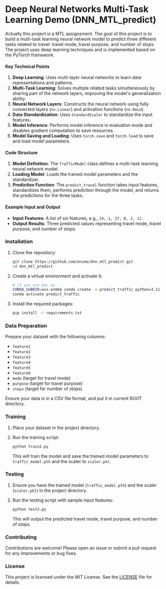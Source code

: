 # Deep Neural Networks Multi-Task Learning Demo (DNN_MTL_predict)

Actually this project is a MTL assignsment. The goal of this project is to build a multi-task learning neural network model to predict three different tasks related to travel: travel mode, travel purpose, and number of stops. The project uses deep learning techniques and is implemented based on the PyTorch framework.

#### Key Technical Points

1. **Deep Learning**: Uses multi-layer neural networks to learn data representations and patterns.
2. **Multi-Task Learning**: Solves multiple related tasks simultaneously by sharing part of the network layers, improving the model's generalization ability.
3. **Neural Network Layers**: Constructs the neural network using fully connected layers (`nn.Linear`) and activation functions (`nn.ReLU`).
4. **Data Standardization**: Uses `StandardScaler` to standardize the input features.
5. **Model Inference**: Performs model inference in evaluation mode and disables gradient computation to save resources.
6. **Model Saving and Loading**: Uses `torch.save` and `torch.load` to save and load model parameters.

#### Code Structure

1. **Model Definition**: The `TrafficModel` class defines a multi-task learning neural network model.
2. **Loading Model**: Loads the trained model parameters and the standardizer.
3. **Prediction Function**: The `predict_travel` function takes input features, standardizes them, performs prediction through the model, and returns the predictions for the three tasks.

#### Example Input and Output

- **Input Features**: A list of six features, e.g., `[4, 1, 37, 0, 2, 1]`.
- **Output Results**: Three predicted values representing travel mode, travel purpose, and number of stops.



### Installation

1. Clone the repository:

    ```bash
    git clone https://github.com/enimo/dnn_mtl_predict.git
    cd dnn_mtl_predict
    ```

2. Create a virtual environment and activate it:

    ```bash
    # if you are mac os
	CONDA_SUBDIR=osx-arm64 conda create -n predict_traffic python=3.11
	conda activate predict_traffic
    ```

3. Install the required packages:

    ```bash
    pip install -r requirements.txt
    ```

### Data Preparation

Prepare your dataset with the following columns:

- `feature1`
- `feature2`
- `feature3`
- `feature4`
- `feature5`
- `feature6`
- `mode` (target for travel mode)
- `purpose` (target for travel purpose)
- `stops` (target for number of stops)

Ensure your data is in a CSV file format, and put it in current ROOT directory.

### Training

1. Place your dataset in the project directory.

2. Run the training script:

    ```bash
    python train2.py
    ```

    This will train the model and save the trained model parameters to `traffic_model.pth` and the scaler to `scaler.pkl`.

### Testing

1. Ensure you have the trained model (`traffic_model.pth`) and the scaler (`scaler.pkl`) in the project directory.

2. Run the testing script with sample input features:

    ```bash
    python test2.py  
    ```

    This will output the predicted travel mode, travel purpose, and number of stops.

### Contributing

Contributions are welcome! Please open an issue or submit a pull request for any improvements or bug fixes.

### License

This project is licensed under the MIT License. See the [LICENSE](LICENSE) file for details.
